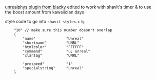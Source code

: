 [unrealphys plugin from blacky](https://forums.alliedmods.net/showthread.php?t=241453) edited to work with shavit's timer & to use the boost amount from kawaiiclan days

style code to go into `shavit-styles.cfg`
```
	"10" // make sure this number doesn't overlap
	{
		"name"				"Unreal"
		"shortname"			"UNRL"
		"htmlcolor"			"FFFFFF"
		"command"			"u; unreal"
		"clantag"			"UNRL"
		
		"prespeed"			"1"
		"specialstring"		"unreal"
	}
```
